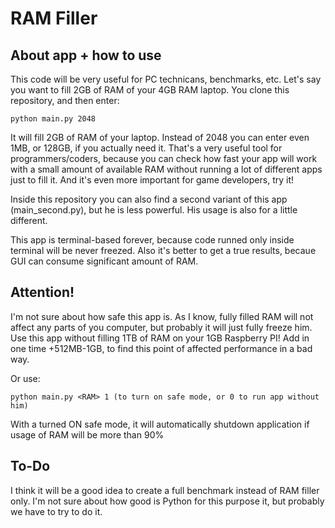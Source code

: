 # RAM Filler

## About app + how to use

This code will be very useful for PC technicans, benchmarks, etc. Let's say you want to fill 2GB of RAM of your 4GB RAM laptop. You clone this repository, and then enter:

	python main.py 2048

It will fill 2GB of RAM of your laptop. Instead of 2048 you can enter even 1MB, or 128GB, if you actually need it. That's a very useful tool for programmers/coders, because you can check how fast your app will work with a small amount of available RAM without running a lot of different apps just to fill it. And it's even more important for game developers, try it!

Inside this repository you can also find a second variant of this app (main_second.py), but he is less powerful. His usage is also for a little different.

This app is terminal-based forever, because code runned only inside terminal will be never freezed. Also it's better to get a true results, becaue GUI can consume significant amount of RAM.

## Attention!

I'm not sure about how safe this app is. As I know, fully filled RAM will not affect any parts of you computer, but probably it will just fully freeze him. Use this app without filling 1TB of RAM on your 1GB Raspberry PI! Add in one time +512MB-1GB, to find this point of affected performance in a bad way.

Or use:

	python main.py <RAM> 1 (to turn on safe mode, or 0 to run app without him)

With a turned ON safe mode, it will automatically shutdown application if usage of RAM will be more than 90%

## To-Do

I think it will be a good idea to create a full benchmark instead of RAM filler only. I'm not sure about how good is Python for this purpose it, but probably we have to try to do it.
